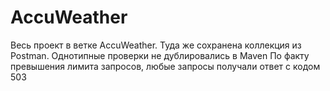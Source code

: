 # AccuWeather

Весь проект в ветке AccuWeather. Туда же сохранена коллекция из Postman. Однотипные проверки не дублировались в Maven
По факту превышения лимита запросов, любые запросы получали ответ с кодом 503
